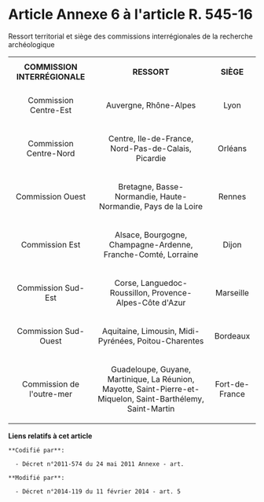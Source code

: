 # Article Annexe 6 à l'article R. 545-16

Ressort territorial et siège des commissions interrégionales de la recherche archéologique

<table>
    <tbody>
      <tr>
        <th>COMMISSION INTERRÉGIONALE 

</th>
        <th>

RESSORT 

</th>
        <th>

SIÈGE 

</th>
      </tr>
      <tr>
        <td align="center">

Commission Centre-Est 

</td>
        <td align="center">

Auvergne, Rhône-Alpes 

</td>
        <td align="center">

Lyon 

</td>
      </tr>
      <tr>
        <td align="center">

Commission Centre-Nord 

</td>
        <td align="center">

Centre, Ile-de-France, Nord-Pas-de-Calais, Picardie 

</td>
        <td align="center">

Orléans 

</td>
      </tr>
      <tr>
        <td align="center">

Commission Ouest 

</td>
        <td align="center">

Bretagne, Basse-Normandie, Haute-Normandie, Pays de la Loire 

</td>
        <td align="center">

Rennes 

</td>
      </tr>
      <tr>
        <td align="center">

Commission Est 

</td>
        <td align="center">

Alsace, Bourgogne, Champagne-Ardenne, Franche-Comté, Lorraine 

</td>
        <td align="center">

Dijon 

</td>
      </tr>
      <tr>
        <td align="center">

Commission Sud-Est 

</td>
        <td align="center">

Corse, Languedoc-Roussillon, Provence-Alpes-Côte d'Azur 

</td>
        <td align="center">

Marseille 

</td>
      </tr>
      <tr>
        <td align="center">

Commission Sud-Ouest 

</td>
        <td align="center">

Aquitaine, Limousin, Midi-Pyrénées, Poitou-Charentes 

</td>
        <td align="center">

Bordeaux 

</td>
      </tr>
      <tr>
        <td align="center">

Commission de l'outre-mer 

</td>
        <td align="center">

Guadeloupe, Guyane, Martinique, La Réunion, Mayotte, Saint-Pierre-et-Miquelon, Saint-Barthélemy, Saint-Martin 

</td>
        <td align="center">

Fort-de-France</td>
      </tr>
    </tbody>
  </table>

**Liens relatifs à cet article**

	**Codifié par**:

	  - Décret n°2011-574 du 24 mai 2011 Annexe - art.

	**Modifié par**:

	  - Décret n°2014-119 du 11 février 2014 - art. 5
